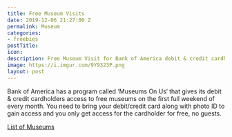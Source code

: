 ```yaml
---
title: Free Museum Visits
date: 2019-12-06 21:27:00 Z
permalink: Museum
categories:
- freebies
postTitle: 
icon: 
description: Free Museum Visit for Bank of America debit & credit cardholders!
image: https://i.imgur.com/9Y9323P.png
layout: post
---
```


Bank of America has a program called ‘Museums On Us‘ that gives its debit & credit cardholders access to free museums on the first full weekend of every month. You need to bring your debit/credit card along with photo ID to gain access and you only get access for the cardholder for free, no guests.

[List of Museums](https://about.bankofamerica.com/en-us/what-guides-us/arts-and-culture/partners.html#fbid=V68mYjzzYF3)
